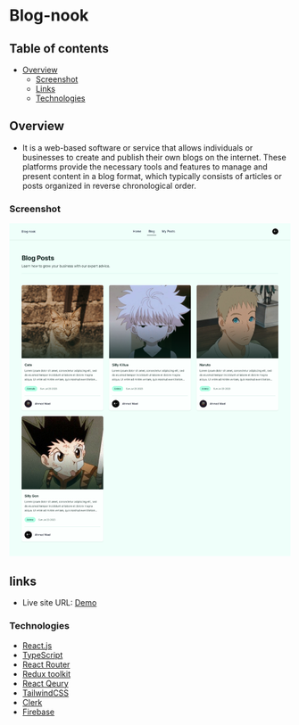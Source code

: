 # Blog-nook

## Table of contents

- [Overview](#overview)
  - [Screenshot](#screenshot)
  - [Links](#links)
  - [Technologies](#technologies)

## Overview

- It is a web-based software or service that allows individuals or businesses to create and publish their own blogs on the internet. These platforms provide the necessary tools and features to manage and present content in a blog format, which typically consists of articles or posts organized in reverse chronological order.

### Screenshot

![Design preview](./src/assets/design/screencapture-blog-nook-vercel-app-blog-2023-07-23-18_59_35.png)

## links

- Live site URL: [Demo](https://blog-nook.vercel.app/blog)

### Technologies

- [React.js](https://react.dev/)
- [TypeScript](https://www.typescriptlang.org/)
- [React Router](https://reactrouter.com/en/main)
- [Redux toolkit](https://redux-toolkit.js.org/)
- [React Qeury](https://tanstack.com/query/latest/)
- [TailwindCSS](https://tailwindcss.com/)
- [Clerk](https://clerk.com/)
- [Firebase](https://firebase.google.com/)
